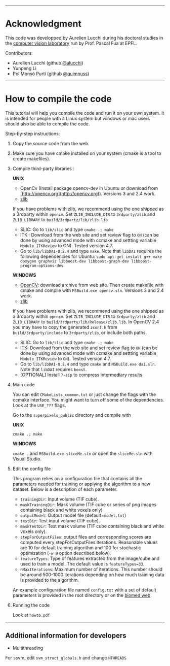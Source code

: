 
---------------------------------------------------------------------------------

# Acknowledgment #

This code was developped by Aurelien Lucchi during his doctoral studies in the [computer vision laboratory](http://cvlab.epfl.ch/) run by Prof. Pascal Fua at EPFL.


Contributors:

- Aurelien Lucchi (github [@alucchi](https://github.com/alucchi))
- Yunpeng Li
- Pol Monsó Purtí (github [@quimnuss](https://github.com/quimnuss))

---------------------------------------------------------------------------------

# How to compile the code #

This tutorial will help you compile the code and run it on your own system. It is intended for people with a Linux system but windows or mac users should also be able to compile the code.

Step-by-step instructions:

1. Copy the source code from the web.

2. Make sure you have cmake installed on your system (cmake is a tool to create makefiles).

3. Compile third-party libraries :

	**UNIX**
	
	- OpenCv (Install package opencv-dev in Ubuntu or download from [http://opencv.org](http://opencv.org)). Versions 3 and 2.4 work.
	- [zlib](http://www.zlib.net/)
	
	If you have problems with zlib, we recommend using the one shipped as a 3rdparty within `opencv`. Set `ZLIB_INCLUDE_DIR` to `3rdparty/zlib` and `ZLIB_LIBRARY` to `build/3rdpartz/lib/zlib.lib`
	
	- SLIC: Go to `lib/slic` and type `cmake .; make`
	- ITK : Download from the web site and set review flag to `ON` (can be done by using advanced mode with ccmake and settting variable `Module_ITKReview` to ON). Tested version 4.7.
	- Go to `lib/libDAI-0.2.4` and type `make`. Note that `libDAI` requires the following dependencies for Ubuntu:
	 `sudo apt-get install g++ make doxygen graphviz libboost-dev libboost-graph-dev libboost-program-options-dev`
	 
	**WINDOWS**
	
	- [OpenCV](http://opencv.org): download archive from web site. Then create makefile with cmake and compile with `MSBuild.exe opencv.sln`. Versions 3 and 2.4 work.
	- [zlib](http://www.zlib.net/)
	
	If you have problems with zlib, we recommend using the one shipped as a 3rdparty within `opencv`. Set `ZLIB_INCLUDE_DIR` to `3rdparty/zlib` and `ZLIB_LIBRARY` to `build/3rdparty/lib/Release/zlib.lib`. In OpenCV 2.4 you may have to copy the generated `zconf.h` from `build/3rdparty/include` to `3rdparty/zlib`, or include both paths.
	
	- SLIC: Go to `lib/slic` and type `cmake .; make`
	- [ITK](http://itk.org): Download from the web site and set review flag to `ON` (can be done by using advanced mode with ccmake and settting variable `Module_ITKReview` to `ON`). Tested version 4.7.
	- Go to `lib/libDAI-0.2.4` and type `cmake` and `MSBuild.exe dai.sln`. Note that `libDAI` requires `boost`.
	- [OPTIONAL] Install `7-zip` to compress intermediary results

4. Main code

	You can edit `CMakeLists_common.txt` or just change the flags with the ccmake interface.
	You might want to turn off some of the dependencies. Look at the `USE_???` flags.

	Go to the `superpixels_public` directory and compile with
	
	**UNIX**
	
	`cmake .; make`
	
	**WINDOWS**
		
	`cmake .` and `MSBuild.exe sliceMe.sln` _or_ open the `sliceMe.sln` with Visual Studio.

5. Edit the config file

	This program relies on a configuration file that contains all the parameters needed for training or applying the algorithm to a new dataset. Below is a description of each parameter.

	* `trainingDir`: Input volume (TIF cube).
	* `maskTrainingDir`: Mask volume (TIF cube or series of png images containing black and white voxels only)
	* `outputModel`: Output model file (default=`model.txt`)
	* `testDir`: Test input volume (TIF cube).
	* `maskTestDir`: Test mask volume (TIF cube containing black and white voxels only).
	* `stepForOutputFiles`: output files and corresponding scores are computed every stepForOutputFiles iterations. Reasonable values are 10 for default training algorithm and 100 for stochastic optimization (`-w 9` option described below).
	* `featureTypes`: Type of features extracted from the image/cube and used to train a model. The default value is `featureTypes=33`.
	* `nMaxIterations`: Maximum number of iterations. This number should be around 500-1000 iterations depending on how much training data is provided to the algorithm.

	An example configuration file named `config.txt` with a set of default parameters is provided in the root directory or on the [biomed web](http://cvlab.epfl.ch/software/biomedplugins).

6. Running the code

	Look at `howto.pdf`

---------------------------------------------------------------------------------

## Additional information for developers ##

- Multithreading

For ssvm, edit `svm_struct_globals.h` and change `NTHREADS`

